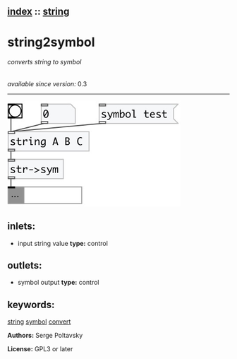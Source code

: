 [index](index.html) :: [string](category_string.html)
---

# string2symbol

###### converts string to symbol

*available since version:* 0.3

---




[![example](../examples/img/string2symbol.jpg)](../examples/pd/string2symbol.pd)









## inlets:

* input string value 
__type:__ control<br>



## outlets:

* symbol output
__type:__ control<br>



## keywords:

[string](keywords/string.html)
[symbol](keywords/symbol.html)
[convert](keywords/convert.html)






**Authors:** Serge Poltavsky




**License:** GPL3 or later





